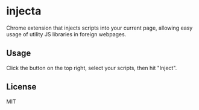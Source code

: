 # injecta

Chrome extension that injects scripts into your current page, allowing easy usage of utility JS libraries in foreign webpages.

## Usage

Click the button on the top right, select your scripts, then hit "Inject".

## License

MIT
